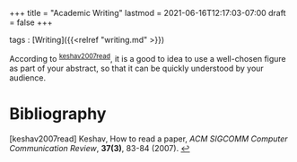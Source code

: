 +++
title = "Academic Writing"
lastmod = 2021-06-16T12:17:03-07:00
draft = false
+++

tags
: [Writing]({{<relref "writing.md" >}})


According to <sup id="5c9dea8576f0991fd6cc041c4ddc7ea0"><a href="#keshav2007read" title="Keshav, How to read a paper, {ACM SIGCOMM Computer Communication Review}, v(3), 83--84 (2007).">keshav2007read</a></sup>, it is a good to idea to use a well-chosen figure as part of your abstract, so that it can be quickly understood by your audience.

# Bibliography
<a id="keshav2007read"></a>[keshav2007read] Keshav, How to read a paper, <i>ACM SIGCOMM Computer Communication Review</i>, <b>37(3)</b>, 83-84 (2007). [↩](#5c9dea8576f0991fd6cc041c4ddc7ea0)
